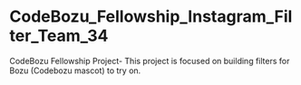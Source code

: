 # CodeBozu_Fellowship_Instagram_Filter_Team_34
CodeBozu Fellowship Project- This project is focused on building filters for Bozu (Codebozu mascot) to try on.
